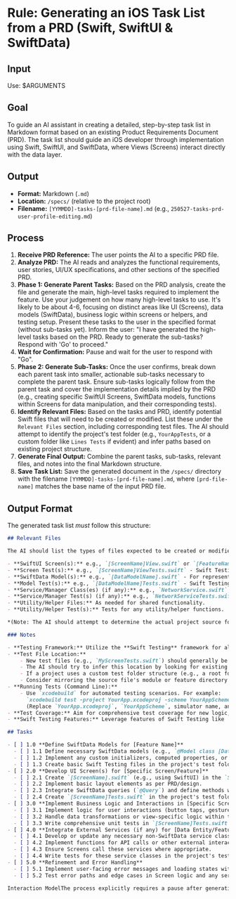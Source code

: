 # Rule: Generating an iOS Task List from a PRD (Swift, SwiftUI & SwiftData)

## Input
Use: $ARGUMENTS

## Goal

To guide an AI assistant in creating a detailed, step-by-step task list in Markdown format based on an existing Product Requirements Document (PRD). The task list should guide an iOS developer through implementation using Swift, SwiftUI, and SwiftData, where Views (Screens) interact directly with the data layer.

## Output

- **Format:** Markdown (`.md`)
- **Location:** `/specs/` (relative to the project root)
- **Filename:** `[YYMMDD]-tasks-[prd-file-name].md` (e.g., `250527-tasks-prd-user-profile-editing.md`)

## Process

1.  **Receive PRD Reference:** The user points the AI to a specific PRD file.
2.  **Analyze PRD:** The AI reads and analyzes the functional requirements, user stories, UI/UX specifications, and other sections of the specified PRD.
3.  **Phase 1: Generate Parent Tasks:** Based on the PRD analysis, create the file and generate the main, high-level tasks required to implement the feature. Use your judgement on how many high-level tasks to use. It's likely to be about 4-6, focusing on distinct areas like UI (Screens), data models (SwiftData), business logic within screens or helpers, and testing setup. Present these tasks to the user in the specified format (without sub-tasks yet). Inform the user: "I have generated the high-level tasks based on the PRD. Ready to generate the sub-tasks? Respond with 'Go' to proceed."
4.  **Wait for Confirmation:** Pause and wait for the user to respond with "Go".
5.  **Phase 2: Generate Sub-Tasks:** Once the user confirms, break down each parent task into smaller, actionable sub-tasks necessary to complete the parent task. Ensure sub-tasks logically follow from the parent task and cover the implementation details implied by the PRD (e.g., creating specific SwiftUI Screens, SwiftData models, functions within Screens for data manipulation, and their corresponding tests).
6.  **Identify Relevant Files:** Based on the tasks and PRD, identify potential Swift files that will need to be created or modified. List these under the `Relevant Files` section, including corresponding test files. The AI should attempt to identify the project's test folder (e.g., `YourAppTests`, or a custom folder like `Lines Tests` if evident) and infer paths based on existing project structure.
7.  **Generate Final Output:** Combine the parent tasks, sub-tasks, relevant files, and notes into the final Markdown structure.
8.  **Save Task List:** Save the generated document in the `/specs/` directory with the filename `[YYMMDD]-tasks-[prd-file-name].md`, where `[prd-file-name]` matches the base name of the input PRD file.

## Output Format

The generated task list _must_ follow this structure:

```markdown
## Relevant Files

The AI should list the types of files expected to be created or modified, along with their general purpose. Specific paths should be inferred based on the project's structure. Examples include:

- **SwiftUI Screen(s):** e.g., `[ScreenName]View.swift` or `[FeatureName]Screen.swift` - For UI presentation and direct SwiftData interaction/logic.
- **Screen Test(s):** e.g., `[ScreenName]ViewTests.swift` - Swift Testing tests for the UI Screen(s), including logic contained within.
- **SwiftData Model(s):** e.g., `[DataModelName].swift` - For representing data structures managed by SwiftData.
- **Model Test(s):** e.g., `[DataModelName]Tests.swift` - Swift Testing tests for Model(s), if applicable (e.g., for custom initializers, methods, validation logic not handled by SwiftData constraints).
- **Service/Manager Class(es) (if any):** e.g., `NetworkService.swift`, `AnalyticsManager.swift` - For handling tasks like networking or other non-UI, non-SwiftData specific logic.
- **Service/Manager Test(s) (if any):** e.g., `NetworkServiceTests.swift` - Swift Testing tests for Service/Manager classes.
- **Utility/Helper Files:** As needed for shared functionality.
- **Utility/Helper Test(s):** Tests for any utility/helper functions.

*(Note: The AI should attempt to determine the actual project source folder (e.g., `YourApp/Screens/`) and the test folder (e.g., `YourAppTests` or a custom one like `Lines Tests`) and list file paths accordingly. The examples above are illustrative of file *types* and naming conventions.)*

### Notes

- **Testing Framework:** Utilize the **Swift Testing** framework for all new unit and integration tests.
- **Test File Location:**
    - New test files (e.g., `MyScreenTests.swift`) should generally be placed within the project's primary test target folder. This folder is often named by appending "Tests" to the project name (e.g., `YourProjectNameTests`).
    - The AI should try to infer this location by looking for existing test files or folders ending in "Tests".
    - If a project uses a custom test folder structure (e.g., a root folder named `Lines Tests`), that structure should be followed.
    - Consider mirroring the source file's module or feature directory structure within the identified test folder for better organization (e.g., `YourAppTests/Screens/MyScreenTests.swift`).
- **Running Tests (Command Line):**
    - Use `xcodebuild` for automated testing scenarios. For example:
      `xcodebuild test -project YourApp.xcodeproj -scheme YourAppScheme -destination 'platform=iOS Simulator,name=iPhone 15 Pro,OS=latest'`
      (Replace `YourApp.xcodeproj`, `YourAppScheme`, simulator name, and OS version as appropriate for your project.)
- **Test Coverage:** Aim for comprehensive test coverage for new logic, including UI components/Screens (especially interaction logic and SwiftData operations triggered from the screen), SwiftData models (if they contain custom logic), and any services or utility functions.
- **Swift Testing Features:** Leverage features of Swift Testing like `@Test`, `#expect`, tags (`@Tag`), and parameterized testing for clear and maintainable tests.

## Tasks

- [ ] 1.0 **Define SwiftData Models for [Feature Name]**
  - [ ] 1.1 Define necessary SwiftData models (e.g., `@Model class [DataEntity]`) in the appropriate models directory (e.g., `YourApp/Models/` or directly within a feature folder if co-located).
  - [ ] 1.2 Implement any custom initializers, computed properties, or methods on the SwiftData models if required by the PRD.
  - [ ] 1.3 Create basic Swift Testing files in the project's test folder (e.g., `YourAppTests/Models/`) for these models if they contain testable custom logic.
- [ ] 2.0 **Develop UI Screen(s) for [Specific Screen/Feature]**
  - [ ] 2.1 Create `[ScreenName].swift` (e.g., using SwiftUI) in the `Screens` directory (e.g., `YourApp/Screens/[FeatureName]/`).
  - [ ] 2.2 Implement basic layout elements as per PRD/design.
  - [ ] 2.3 Integrate SwiftData queries (`@Query`) and define methods within the Screen for data fetching, creation, updates, and deletion as required.
  - [ ] 2.4 Create `[ScreenName]Tests.swift` in the project's test folder (e.g., `YourAppTests/Screens/[FeatureName]/`) and write initial tests for screen structure, state, and SwiftData interactions (potentially using an in-memory SwiftData container for testing).
- [ ] 3.0 **Implement Business Logic and Interactions in [Specific Screen/Feature]**
  - [ ] 3.1 Implement logic for user interactions (button taps, gestures, form submissions) directly within the Screen's methods or in private helper functions.
  - [ ] 3.2 Handle data transformations or view-specific logic within the Screen.
  - [ ] 3.3 Write comprehensive unit tests in `[ScreenName]Tests.swift` covering the business logic, state changes, and SwiftData operations triggered from the Screen.
- [ ] 4.0 **Integrate External Services (if any) for [Data Entity/Feature]**
  - [ ] 4.1 Develop or update any necessary non-SwiftData service classes (e.g., `NetworkService.swift`) in an appropriate services directory.
  - [ ] 4.2 Implement functions for API calls or other external interactions if the feature requires them.
  - [ ] 4.3 Ensure Screens call these services where appropriate.
  - [ ] 4.4 Write tests for these service classes in the project's test folder, potentially using mock responses or dependencies.
- [ ] 5.0 **Refinement and Error Handling**
  - [ ] 5.1 Implement user-facing error messages and loading states within the Screens.
  - [ ] 5.2 Test error paths and edge cases in Screen logic and any service interactions.

Interaction ModelThe process explicitly requires a pause after generating parent tasks to get user confirmation ("Go") before proceeding to generate the detailed sub-tasks. This ensures the high-level plan
